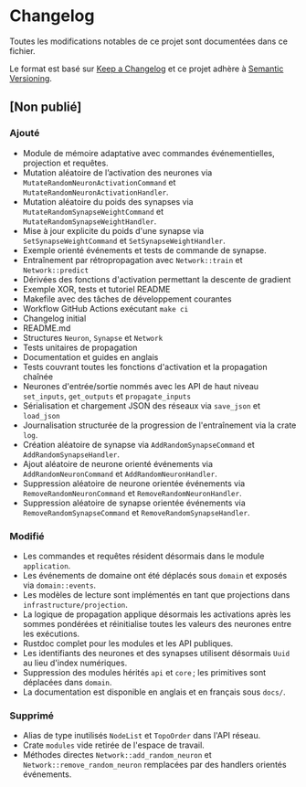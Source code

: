 # Changelog

Toutes les modifications notables de ce projet sont documentées dans ce fichier.

Le format est basé sur [Keep a Changelog](https://keepachangelog.com/en/1.1.0/)
et ce projet adhère à [Semantic Versioning](https://semver.org/spec/v2.0.0.html).

## [Non publié]
### Ajouté
- Module de mémoire adaptative avec commandes événementielles, projection et requêtes.
- Mutation aléatoire de l’activation des neurones via `MutateRandomNeuronActivationCommand` et `MutateRandomNeuronActivationHandler`.
- Mutation aléatoire du poids des synapses via `MutateRandomSynapseWeightCommand` et `MutateRandomSynapseWeightHandler`.
- Mise à jour explicite du poids d'une synapse via `SetSynapseWeightCommand` et `SetSynapseWeightHandler`.
- Exemple orienté événements et tests de commande de synapse.
- Entraînement par rétropropagation avec `Network::train` et `Network::predict`
- Dérivées des fonctions d'activation permettant la descente de gradient
- Exemple XOR, tests et tutoriel README
- Makefile avec des tâches de développement courantes
- Workflow GitHub Actions exécutant `make ci`
- Changelog initial
- README.md
- Structures `Neuron`, `Synapse` et `Network`
- Tests unitaires de propagation
- Documentation et guides en anglais
- Tests couvrant toutes les fonctions d'activation et la propagation chaînée
- Neurones d'entrée/sortie nommés avec les API de haut niveau `set_inputs`, `get_outputs` et `propagate_inputs`
- Sérialisation et chargement JSON des réseaux via `save_json` et `load_json`
- Journalisation structurée de la progression de l'entraînement via la crate `log`.
- Création aléatoire de synapse via `AddRandomSynapseCommand` et `AddRandomSynapseHandler`.
- Ajout aléatoire de neurone orienté événements via `AddRandomNeuronCommand` et
  `AddRandomNeuronHandler`.
- Suppression aléatoire de neurone orientée événements via `RemoveRandomNeuronCommand` et
  `RemoveRandomNeuronHandler`.
- Suppression aléatoire de synapse orientée événements via `RemoveRandomSynapseCommand` et
  `RemoveRandomSynapseHandler`.
### Modifié
- Les commandes et requêtes résident désormais dans le module `application`.
- Les événements de domaine ont été déplacés sous `domain` et exposés via `domain::events`.
- Les modèles de lecture sont implémentés en tant que projections dans `infrastructure/projection`.
- La logique de propagation applique désormais les activations après les sommes pondérées et réinitialise toutes les valeurs des neurones entre les exécutions.
- Rustdoc complet pour les modules et les API publiques.
- Les identifiants des neurones et des synapses utilisent désormais `Uuid` au lieu d'index numériques.
- Suppression des modules hérités `api` et `core` ; les primitives sont déplacées dans `domain`.
- La documentation est disponible en anglais et en français sous `docs/`.
### Supprimé
- Alias de type inutilisés `NodeList` et `TopoOrder` dans l'API réseau.
- Crate `modules` vide retirée de l'espace de travail.
- Méthodes directes `Network::add_random_neuron` et `Network::remove_random_neuron`
  remplacées par des handlers orientés événements.
